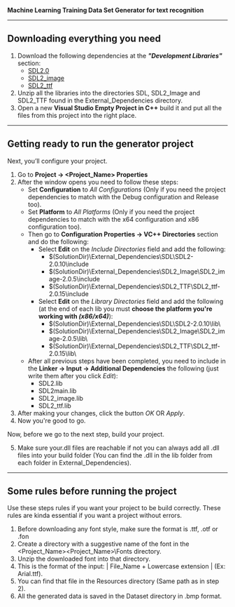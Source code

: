 **Machine Learning Training Data Set Generator for text recognition**

---

## Downloading everything you need

1. Download the following dependencies at the ***"Development Libraries"*** section:
    -   [SDL2.0](https://www.libsdl.org/download-2.0.php) 
    -   [SDL2_image](https://www.libsdl.org/projects/SDL_image)
    -   [SDL2_ttf](https://www.libsdl.org/projects/SDL_ttf)
2. Unzip all the libraries into the directories SDL, SDL2_Image and SDL2_TTF found in the External_Dependencies directory.
3. Open a new **Visual Studio Empty Project in C++** build it and put all the files from this project into the right place.

---

## Getting ready to run the generator project

Next, you’ll configure your project.

1. Go to **Project -> <Project_Name> Properties**
2. After the window opens you need to follow these steps:
    -   Set **Configuration** to *All Configurations* (Only if you need the project dependencies to match with the Debug configuration and Release too).
    -   Set **Platform** to *All Platforms* (Only if you need the project dependencies to match with the x64 configuration and x86 configuration too).
    -   Then go to **Configuration Properties -> VC++ Directories** section and do the following:
        -   Select **Edit** on the *Include Directories* field and add the following:
            -   $(SolutionDir)\External_Dependencies\SDL\SDL2-2.0.10\include
            -   $(SolutionDir)\\External_Dependencies\SDL2_Image\SDL2_image-2.0.5\include
            -   $(SolutionDir)\External_Dependencies\SDL2_TTF\SDL2_ttf-2.0.15\include
        -   Select **Edit** on the *Library Directories* field and add the following (at the end of each lib you must **choose the platform you're working with *(x86/x64)***):
            -   $(SolutionDir)\External_Dependencies\SDL\SDL2-2.0.10\lib\ 
            -   $(SolutionDir)\External_Dependencies\SDL2_Image\SDL2_image-2.0.5\lib\
            -   $(SolutionDir)\External_Dependencies\SDL2_TTF\SDL2_ttf-2.0.15\lib\
    -   After all previous steps have been completed, you need to include in the **Linker -> Input -> Additional Dependencies** the following (just write them after you click *Edit*):
        -   SDL2.lib
        -   SDL2main.lib
        -   SDL2_image.lib
        -   SDL2_ttf.lib
3. After making your changes, click the button *OK* OR *Apply*.
4. Now you're good to go.

Now, before we go to the next step, build your project.

5. Make sure your.dll files are reachable if not you can always add all .dll files into your build folder (You can find the .dll in the lib folder from each folder in External_Dependencies).

---

## Some rules before running the project

Use these steps rules if you want your project to be build correctly. These rules are kinda essential if you want a project without errors.

1. Before downloading any font style, make sure the format is .ttf, .otf or .fon
2. Create a directory with a suggestive name of the font in the <Project_Name>\<Project_Name>\Fonts directory. 
3. Unzip the downloaded font into that directory.
4. This is the format of the input: | File_Name + Lowercase extension | (Ex: Arial.ttf).
5. You can find that file in the Resources directory (Same path as in step 2).
6. All the generated data is saved in the Dataset directory in .bmp format.
